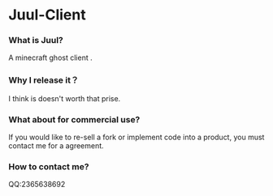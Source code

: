 # Juul-Client

### What is Juul?
 A minecraft ghost client .

### Why I release it？
 I think is doesn't worth that prise.
 
### What about for commercial use?
 If you would like to re-sell a fork or implement code into a product, you must contact me for a agreement.
 
### How to contact me?
 QQ:2365638692
